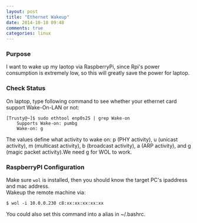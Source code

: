 ```yaml
---
layout: post
title: "Ethernet Wakeup"
date: 2014-10-18 09:48
comments: true
categories: linux
---
```

### Purpose
I want to wake up my laotop via RaspberryPi, since Rpi's power consumption is extremely low, so this will greatly save the power for laptop.   
### Check Status
On laptop, type following command to see whether your ethernet card support Wake-On-LAN or not:    

```
[Trusty@~]$ sudo ethtool enp0s25 | grep Wake-on
	Supports Wake-on: pumbg
	Wake-on: g

```
The values define what activity to wake on: p (PHY activity), u (unicast activity), m (multicast activity), b (broadcast activity), a (ARP activity), and g (magic packet activity).We need g for WOL to work.     
### RaspberryPI Configuration
Make sure `wol` is installed, then you should know the target PC's ipaddress and mac address.     
Wakeup the remote machine via:    

```
$ wol -i 10.0.0.230 c8:xx:xx:xx:xx:xx

```
You could also set this command into a alias in ~/.bashrc.    
